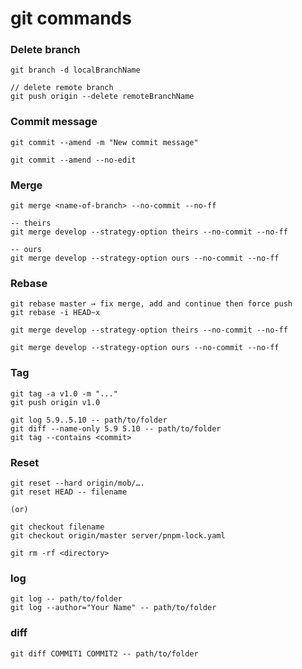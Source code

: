 # git commands

### Delete branch
```
git branch -d localBranchName

// delete remote branch
git push origin --delete remoteBranchName
```

### Commit message
```
git commit --amend -m "New commit message"

git commit --amend --no-edit
```

### Merge
```
git merge <name-of-branch> --no-commit --no-ff

-- theirs
git merge develop --strategy-option theirs --no-commit --no-ff

-- ours
git merge develop --strategy-option ours --no-commit --no-ff

```

### Rebase
```
git rebase master → fix merge, add and continue then force push
git rebase -i HEAD~x

git merge develop --strategy-option theirs --no-commit --no-ff

git merge develop --strategy-option ours --no-commit --no-ff

```

### Tag
```
git tag -a v1.0 -m "..."
git push origin v1.0

git log 5.9..5.10 -- path/to/folder
git diff --name-only 5.9 5.10 -- path/to/folder
git tag --contains <commit>
```

### Reset
```
git reset --hard origin/mob/….
git reset HEAD -- filename

(or)

git checkout filename
git checkout origin/master server/pnpm-lock.yaml

git rm -rf <directory>

```

### log
```
git log -- path/to/folder
git log --author="Your Name" -- path/to/folder

```

### diff
```
git diff COMMIT1 COMMIT2 -- path/to/folder
```

